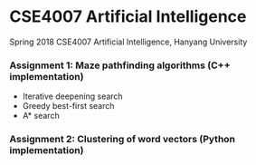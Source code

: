 # CSE4007 Artificial Intelligence
Spring 2018 CSE4007 Artificial Intelligence, Hanyang University

### Assignment 1: Maze pathfinding algorithms (C++ implementation) 
* Iterative deepening search
* Greedy best-first search
* A* search

### Assignment 2: Clustering of word vectors (Python implementation)
